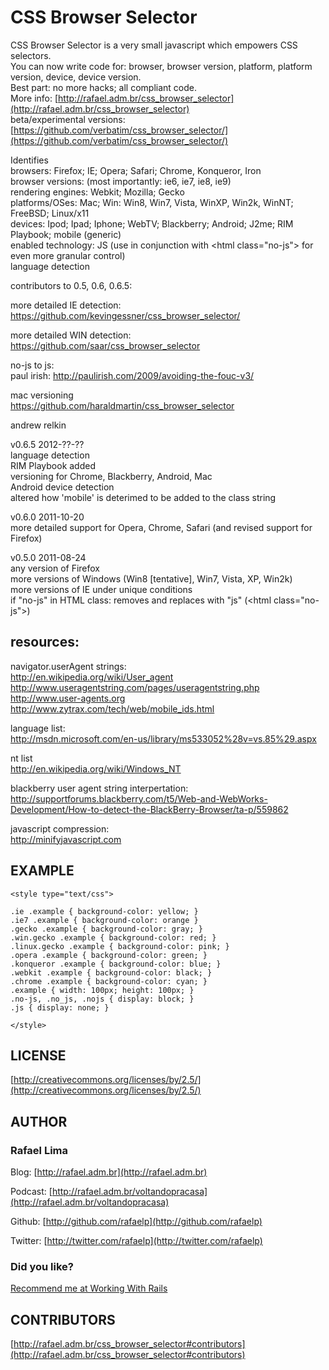 # CSS Browser Selector

CSS Browser Selector is a very small javascript which empowers CSS selectors.
<br />You can now write code for: browser, browser version, platform, platform version, device, device version.
<br />Best part: no more hacks; all compliant code.
<br />More info: [http://rafael.adm.br/css_browser_selector](http://rafael.adm.br/css_browser_selector)
<br />beta/experimental versions: [https://github.com/verbatim/css_browser_selector/](https://github.com/verbatim/css_browser_selector/)

Identifies
<br />browsers: Firefox; IE; Opera; Safari; Chrome, Konqueror, Iron
<br />browser versions: (most importantly: ie6, ie7, ie8, ie9)
<br />rendering engines: Webkit; Mozilla; Gecko
<br />platforms/OSes: Mac; Win: Win8, Win7, Vista, WinXP, Win2k, WinNT; FreeBSD; Linux/x11 
<br />devices: Ipod; Ipad; Iphone; WebTV; Blackberry; Android; J2me; RIM Playbook; mobile (generic)
<br />enabled technology: JS (use in conjunction with &lt;html class="no-js"> for even more granular control)
<br />language detection

contributors to 0.5, 0.6, 0.6.5:

more detailed IE detection:
<br />https://github.com/kevingessner/css_browser_selector/

more detailed WIN detection:
<br />https://github.com/saar/css_browser_selector

no-js to js:
<br />paul irish: http://paulirish.com/2009/avoiding-the-fouc-v3/

mac versioning
<br />https://github.com/haraldmartin/css_browser_selector

andrew relkin

v0.6.5 2012-??-??
<br />language detection
<br />RIM Playbook added
<br />versioning for Chrome, Blackberry, Android, Mac
<br />Android device detection
<br />altered how 'mobile' is deterimed to be added to the class string

v0.6.0 2011-10-20
<br />more detailed support for Opera, Chrome, Safari (and revised support for Firefox)

v0.5.0 2011-08-24
<br />any version of Firefox
<br />more versions of Windows (Win8 [tentative], Win7, Vista, XP, Win2k)
<br />more versions of IE under unique conditions
<br />if "no-js" in HTML class: removes and replaces with "js" (\<html class="no-js"\>)

## resources:

navigator.userAgent strings:
<br />http://en.wikipedia.org/wiki/User_agent
<br />http://www.useragentstring.com/pages/useragentstring.php
<br />http://www.user-agents.org
<br />http://www.zytrax.com/tech/web/mobile_ids.html

language list:
<br />http://msdn.microsoft.com/en-us/library/ms533052%28v=vs.85%29.aspx

nt list
<br />http://en.wikipedia.org/wiki/Windows_NT

blackberry user agent string interpertation:
<br />http://supportforums.blackberry.com/t5/Web-and-WebWorks-Development/How-to-detect-the-BlackBerry-Browser/ta-p/559862

javascript compression:
<br />http://minifyjavascript.com


## EXAMPLE

    <style type="text/css"> 
    
    .ie .example { background-color: yellow; }
    .ie7 .example { background-color: orange }
    .gecko .example { background-color: gray; }
    .win.gecko .example { background-color: red; }
    .linux.gecko .example { background-color: pink; }
    .opera .example { background-color: green; }
    .konqueror .example { background-color: blue; }
    .webkit .example { background-color: black; }
    .chrome .example { background-color: cyan; }
    .example { width: 100px; height: 100px; }
    .no-js, .no_js, .nojs { display: block; }
    .js { display: none; }
    
    </style>


## LICENSE

[http://creativecommons.org/licenses/by/2.5/](http://creativecommons.org/licenses/by/2.5/)

## AUTHOR

### **Rafael Lima**

Blog: [http://rafael.adm.br](http://rafael.adm.br)

Podcast: [http://rafael.adm.br/voltandopracasa](http://rafael.adm.br/voltandopracasa)

Github: [http://github.com/rafaelp](http://github.com/rafaelp)

Twitter: [http://twitter.com/rafaelp](http://twitter.com/rafaelp)

### Did you like?

[Recommend me at Working With Rails](http://workingwithrails.com/recommendation/new/person/14248-rafael-lima)

## CONTRIBUTORS

[http://rafael.adm.br/css_browser_selector#contributors](http://rafael.adm.br/css_browser_selector#contributors)

